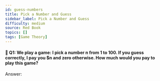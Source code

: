 ```yaml
---
id: guess-numbers
title: Pick a Number and Guess
sidebar_label: Pick a Number and Guess
difficulty: medium
source: Red Book
topics: []
tags: [Game Theory]
---
```

#### 📖 Q1: We play a game: I pick a number n from 1 to 100. If you guess correctly, I pay you $n and zero otherwise. How much would you pay to play this game?



Answer: 